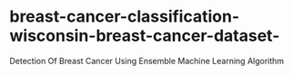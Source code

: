 # breast-cancer-classification-wisconsin-breast-cancer-dataset-
Detection Of Breast Cancer Using Ensemble Machine Learning Algorithm
